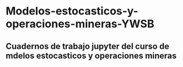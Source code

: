 # Modelos-estocasticos-y-operaciones-mineras-YWSB
## Cuadernos de trabajo jupyter del curso de mdelos estocasticos y operaciones mineras
